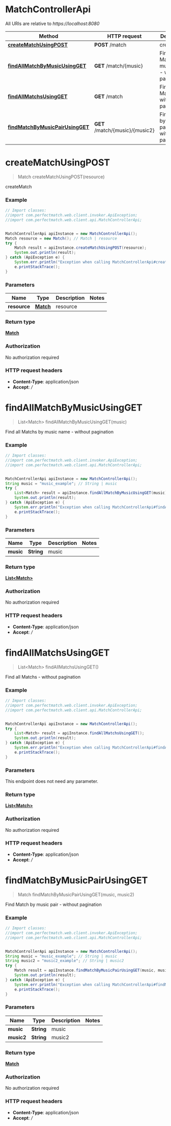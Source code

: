 # MatchControllerApi

All URIs are relative to *https://localhost:8080*

Method | HTTP request | Description
------------- | ------------- | -------------
[**createMatchUsingPOST**](MatchControllerApi.md#createMatchUsingPOST) | **POST** /match | createMatch
[**findAllMatchByMusicUsingGET**](MatchControllerApi.md#findAllMatchByMusicUsingGET) | **GET** /match/{music} | Find all Matchs by music name - without pagination
[**findAllMatchsUsingGET**](MatchControllerApi.md#findAllMatchsUsingGET) | **GET** /match | Find all Matchs - without pagination
[**findMatchByMusicPairUsingGET**](MatchControllerApi.md#findMatchByMusicPairUsingGET) | **GET** /match/{music}/{music2} | Find Match by music pair - without pagination


<a name="createMatchUsingPOST"></a>
# **createMatchUsingPOST**
> Match createMatchUsingPOST(resource)

createMatch

### Example
```java
// Import classes:
//import com.perfectmatch.web.client.invoker.ApiException;
//import com.perfectmatch.web.client.api.MatchControllerApi;


MatchControllerApi apiInstance = new MatchControllerApi();
Match resource = new Match(); // Match | resource
try {
    Match result = apiInstance.createMatchUsingPOST(resource);
    System.out.println(result);
} catch (ApiException e) {
    System.err.println("Exception when calling MatchControllerApi#createMatchUsingPOST");
    e.printStackTrace();
}
```

### Parameters

Name | Type | Description  | Notes
------------- | ------------- | ------------- | -------------
 **resource** | [**Match**](Match.md)| resource |

### Return type

[**Match**](Match.md)

### Authorization

No authorization required

### HTTP request headers

 - **Content-Type**: application/json
 - **Accept**: */*

<a name="findAllMatchByMusicUsingGET"></a>
# **findAllMatchByMusicUsingGET**
> List&lt;Match&gt; findAllMatchByMusicUsingGET(music)

Find all Matchs by music name - without pagination

### Example
```java
// Import classes:
//import com.perfectmatch.web.client.invoker.ApiException;
//import com.perfectmatch.web.client.api.MatchControllerApi;


MatchControllerApi apiInstance = new MatchControllerApi();
String music = "music_example"; // String | music
try {
    List<Match> result = apiInstance.findAllMatchByMusicUsingGET(music);
    System.out.println(result);
} catch (ApiException e) {
    System.err.println("Exception when calling MatchControllerApi#findAllMatchByMusicUsingGET");
    e.printStackTrace();
}
```

### Parameters

Name | Type | Description  | Notes
------------- | ------------- | ------------- | -------------
 **music** | **String**| music |

### Return type

[**List&lt;Match&gt;**](Match.md)

### Authorization

No authorization required

### HTTP request headers

 - **Content-Type**: application/json
 - **Accept**: */*

<a name="findAllMatchsUsingGET"></a>
# **findAllMatchsUsingGET**
> List&lt;Match&gt; findAllMatchsUsingGET()

Find all Matchs - without pagination

### Example
```java
// Import classes:
//import com.perfectmatch.web.client.invoker.ApiException;
//import com.perfectmatch.web.client.api.MatchControllerApi;


MatchControllerApi apiInstance = new MatchControllerApi();
try {
    List<Match> result = apiInstance.findAllMatchsUsingGET();
    System.out.println(result);
} catch (ApiException e) {
    System.err.println("Exception when calling MatchControllerApi#findAllMatchsUsingGET");
    e.printStackTrace();
}
```

### Parameters
This endpoint does not need any parameter.

### Return type

[**List&lt;Match&gt;**](Match.md)

### Authorization

No authorization required

### HTTP request headers

 - **Content-Type**: application/json
 - **Accept**: */*

<a name="findMatchByMusicPairUsingGET"></a>
# **findMatchByMusicPairUsingGET**
> Match findMatchByMusicPairUsingGET(music, music2)

Find Match by music pair - without pagination

### Example
```java
// Import classes:
//import com.perfectmatch.web.client.invoker.ApiException;
//import com.perfectmatch.web.client.api.MatchControllerApi;


MatchControllerApi apiInstance = new MatchControllerApi();
String music = "music_example"; // String | music
String music2 = "music2_example"; // String | music2
try {
    Match result = apiInstance.findMatchByMusicPairUsingGET(music, music2);
    System.out.println(result);
} catch (ApiException e) {
    System.err.println("Exception when calling MatchControllerApi#findMatchByMusicPairUsingGET");
    e.printStackTrace();
}
```

### Parameters

Name | Type | Description  | Notes
------------- | ------------- | ------------- | -------------
 **music** | **String**| music |
 **music2** | **String**| music2 |

### Return type

[**Match**](Match.md)

### Authorization

No authorization required

### HTTP request headers

 - **Content-Type**: application/json
 - **Accept**: */*

